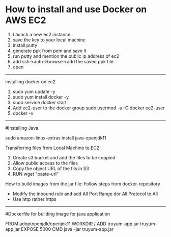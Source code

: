 # How to install and use Docker on AWS EC2


1. Launch a new ec2 instance
2. save the key to your local machine
3. install putty
4. generate ppk from pem and save it
5. run putty and mention the public ip address of ec2
6. add ssh->auth->browse->add the saved ppk file
7. open
--------------------------------------------------------------------------------------------------------
installing docker on ec2

1. sudo yum update -y
2. sudo yum install docker -y
3. sudo service docker start
4. Add ec2-user to the docker group 
sudo usermod -a -G docker ec2-user
5. docker  -v

------------------------------------------------------------------------------------------------------------

#Installing Java

sudo amazon-linux-extras install java-openjdk11

Transferring files from Local Machine to EC2:
1) Create s3 bucket and add the files to be coppied
2) Allow public access to the files
3) Copy the object URL of the fils in S3
4) RUN wget "paste-url"

How to build images from the jar file:
Follow steps from docker-repository

* Modify the inbound rule and add All Port Range dor All Protocol to All
* Use http rather https
--------------------------------------------------------------------------------------------------------------------

#Dockerfile for building image for java application


FROM adoptopenjdk/openjdk11
WORKDIR /
ADD truyum-app.jar truyum-app.jar
EXPOSE 5000
CMD java -jar truyum-app.jar



